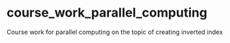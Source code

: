 # course_work_parallel_computing
Course work for parallel computing on the topic of creating inverted index
